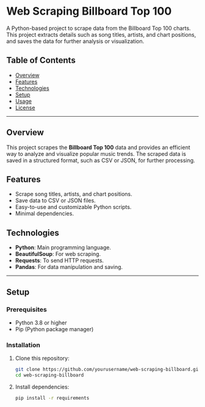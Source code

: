 # Web Scraping Billboard Top 100

A Python-based project to scrape data from the Billboard Top 100 charts. This project extracts details such as song titles, artists, and chart positions, and saves the data for further analysis or visualization.

## Table of Contents
- [Overview](#overview)
- [Features](#features)
- [Technologies](#technologies)
- [Setup](#setup)
- [Usage](#usage)
- [License](#license)

---

## Overview
This project scrapes the **Billboard Top 100** data and provides an efficient way to analyze and visualize popular music trends. The scraped data is saved in a structured format, such as CSV or JSON, for further processing.

## Features
- Scrape song titles, artists, and chart positions.
- Save data to CSV or JSON files.
- Easy-to-use and customizable Python scripts.
- Minimal dependencies.

## Technologies
- **Python**: Main programming language.
- **BeautifulSoup**: For web scraping.
- **Requests**: To send HTTP requests.
- **Pandas**: For data manipulation and saving.

---

## Setup
### Prerequisites
- Python 3.8 or higher
- Pip (Python package manager)

### Installation
1. Clone this repository:
   ```bash
   git clone https://github.com/yourusername/web-scraping-billboard.git
   cd web-scraping-billboard

1. Install dependencies:
   ```bash
   pip install -r requirements
